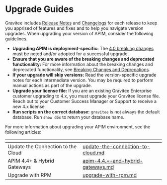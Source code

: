 # Upgrade Guides

Gravitee includes [Release Notes](../release-information/release-notes/) and [Changelogs](../release-information/changelog/) for each release to keep you apprised of features and fixes and to help you navigate version upgrades. When upgrading your version of APIM, consider the following guidelines.

* **Upgrading APIM is deployment-specific:** The [4.0 breaking changes](../release-information/breaking-changes-and-deprecations.md#id-4.0-breaking-changes) must be noted and/or adopted for a successful upgrade.
* **Ensure that you are aware of the breaking changes and deprecated functionality:** For more information about the breaking changes and deprecated functionality, see [Breaking Changes and Deprecations](../release-information/breaking-changes-and-deprecations.md).
* **If your upgrade will skip versions:** Read the version-specific upgrade notes for each intermediate version. You may be required to perform manual actions as part of the upgrade.
* **Upgrade your license file:** If you are an existing Gravitee Enterprise customer upgrading to 4.x, you must upgrade your Gravitee license file. Reach out to your Customer Success Manager or Support to receive a new 4.x license.
* **Run scripts on the correct database:** `gravitee` is not always the default database. Run `show dbs` to return your database name.

For more information about upgrading your APIM environment, see the following articles:&#x20;

<table data-view="cards"><thead><tr><th></th><th data-hidden data-card-target data-type="content-ref"></th></tr></thead><tbody><tr><td>Update the Connection to the Cloud</td><td><a href="update-the-connection-to-cloud.md">update-the-connection-to-cloud.md</a></td></tr><tr><td>APIM 4.4+ &#x26; Hybrid Gateways</td><td><a href="apim-4.4.+-and-hybrid-gateways.md">apim-4.4.+-and-hybrid-gateways.md</a></td></tr><tr><td>Upgrade with RPM</td><td><a href="upgrade-with-rpm.md">upgrade-with-rpm.md</a></td></tr></tbody></table>
